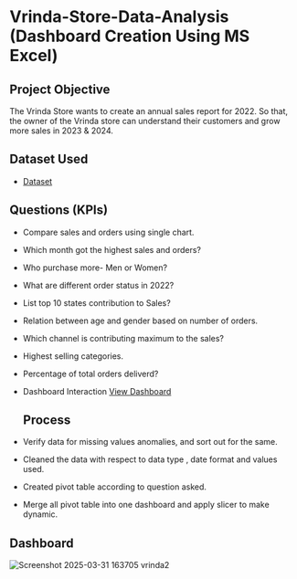 # Vrinda-Store-Data-Analysis (Dashboard Creation Using MS Excel)
## Project Objective
The Vrinda Store wants to create an annual sales report for 2022. So that, the owner of the Vrinda store can understand their customers and grow more sales in 2023 & 2024.

## Dataset Used
 - <a href="https://github.com/wwwsaubhagya109/Data--Analysis--Dashboard/blob/main/Vrinda%20Store%20Data%20Analysis%20(Autosaved).xlsx">Dataset</a>

## Questions (KPIs)
-	Compare sales and orders using single chart.
-	Which month got the highest sales and orders?
-	Who purchase more- Men or Women?
-	What are different order status in 2022?
-	List top 10 states contribution to Sales?
-	Relation between age and gender based on number of orders.
-	Which channel is contributing maximum to the sales?
-	Highest selling categories.
-	Percentage of total orders deliverd?

-	Dashboard Interaction <a href="https://github.com/wwwsaubhagya109/Data--Analysis--Dashboard/blob/main/Screenshot%202025-03-31%20163705%20vrinda2.png">View Dashboard</a>

 	 ## Process
-	Verify data for missing values anomalies, and sort out for the same.
-	Cleaned the data with respect to data type , date format and values used.
-	Created pivot table according to question asked.
-	Merge all pivot table into one dashboard and apply slicer to make dynamic.

  ## Dashboard
  ![Screenshot 2025-03-31 163705 vrinda2](https://github.com/user-attachments/assets/e7c458e0-3b0b-45e4-8b38-bca713f7ae91)


    

 
 
